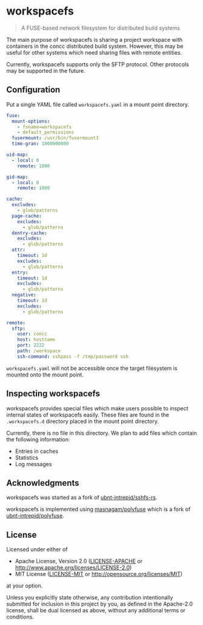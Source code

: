 # workspacefs

> A FUSE-based network filesystem for distributed build systems

The main purpose of workspacefs is sharing a project workspace with containers
in the concc distributed build system.  However, this may be useful for other
systems which need sharing files with remote entities.

Currently, workspacefs supports only the SFTP protocol.  Other protocols may be
supported in the future.

## Configuration

Put a single YAML file called `workspacefs.yaml` in a mount point directory.

```yaml
fuse:
  mount-options:
    - fsname=workspacefs
    - default_permissions
  fusermount: /usr/bin/fusermount3
  time-gran: 1000000000

uid-map:
  - local: 0
    remote: 1000

gid-map:
  - local: 0
    remote: 1000

cache:
  excludes:
    - glob/patterns
  page-cache:
    excludes:
      - glob/patterns
  dentry-cache:
    excludes:
      - glob/patterns
  attr:
    timeout: 1d
    excludes:
      - glob/patterns
  entry:
    timeout: 1d
    excludes:
      - glob/patterns
  negative:
    timeout: 1d
    excludes:
      - glob/patterns

remote:
  sftp:
    user: concc
    host: hostname
    port: 2222
    path: /workspace
    ssh-command: sshpass -f /tmp/password ssh
```

`workspacefs.yaml` will not be accessible once the target filesystem is mounted
onto the mount point.

## Inspecting workspacefs

workspacefs provides special files which make users possible to inspect internal
states of workspacefs easily.  These files are found in the `.workspacefs.d`
directory placed in the mount point directory.

Currently, there is no file in this directory.  We plan to add files which
contain the following information:

* Entries in caches
* Statistics
* Log messages

## Acknowledgments

workspacefs was started as a fork of [ubnt-intrepid/sshfs-rs].

workspacefs is implemented using [masnagam/polyfuse] which is a fork of
[ubnt-intrepid/polyfuse].

## License

Licensed under either of

* Apache License, Version 2.0
  ([LICENSE-APACHE] or http://www.apache.org/licenses/LICENSE-2.0)
* MIT License
  ([LICENSE-MIT] or http://opensource.org/licenses/MIT)

at your option.

Unless you explicitly state otherwise, any contribution intentionally submitted
for inclusion in this project by you, as defined in the Apache-2.0 license,
shall be dual licensed as above, without any additional terms or conditions.

[ubnt-intrepid/sshfs-rs]: https://github.com/ubnt-intrepid/sshfs-rs
[masnagam/polyfuse]: https://github.com/masnagam/polyfuse
[ubnt-intrepid/polyfuse]: https://github.com/ubnt-intrepid/polyfuse
[LICENSE-APACHE]: ./LICENSE-APACHE
[LICENSE-MIT]: ./LICENSE-MIT
